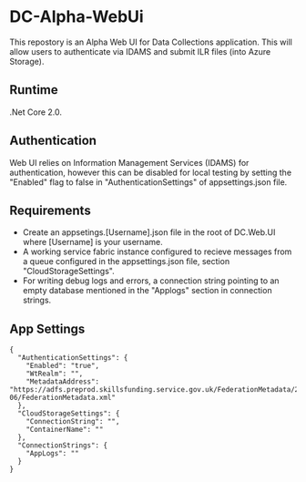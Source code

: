 # DC-Alpha-WebUi
This repostory is an Alpha Web UI for Data Collections application. This will allow users to authenticate via IDAMS and submit ILR files (into Azure Storage).

## Runtime
.Net Core 2.0.

## Authentication
Web UI relies on Information Management Services (IDAMS) for authentication, however this can be disabled for local testing by setting the "Enabled" flag to false in "AuthenticationSettings" of appsettings.json file.

## Requirements
- Create an appsetings.[Username].json file in the root of DC.Web.UI where [Username] is your username.
- A working service fabric instance configured to recieve messages from a queue configured in the appsettings.json file, section "CloudStorageSettings".
- For writing debug logs and errors, a connection string pointing to an empty database mentioned in the "Applogs" section in connection strings.

## App Settings
```
{
  "AuthenticationSettings": {
    "Enabled": "true",
    "WtRealm": "",
    "MetadataAddress": "https://adfs.preprod.skillsfunding.service.gov.uk/FederationMetadata/2007-06/FederationMetadata.xml"
  },
  "CloudStorageSettings": {
    "ConnectionString": "",
    "ContainerName": ""
  },
  "ConnectionStrings": {
    "AppLogs": ""
  }
}
```